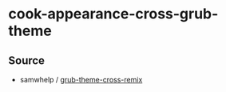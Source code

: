 

# cook-appearance-cross-grub-theme




## Source

* samwhelp / [grub-theme-cross-remix](https://github.com/samwhelp/grub-theme-cross-remix)
